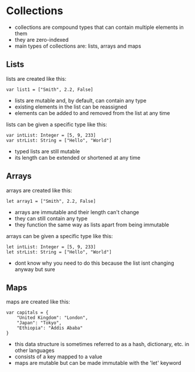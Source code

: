 # Collections
- collections are compound types that can contain multiple elements in them
- they are zero-indexed
- main types of collections are: lists, arrays and maps

## Lists
lists are created like this:
```
var list1 = ["Smith", 2.2, False]
```
- lists are mutable and, by default, can contain any type
- existing elements in the list can be reassigned
- elements can be added to and removed from the list at any time

lists can be given a specific type like this:
```
var intList: Integer = [5, 9, 233]
var strList: String = ["Hello", "World"]
```
- typed lists are still mutable
- its length can be extended or shortened at any time
## Arrays
arrays are created like this:
```
let array1 = ["Smith", 2.2, False]
```
- arrays are immutable and their length can't change
- they can still contain any type
- they function the same way as lists apart from being immutable

arrays can be given a specific type like this:
```
let intList: Integer = [5, 9, 233]
let strList: String = ["Hello", "World"]
```
- dont know why you need to do this because the list isnt changing anyway but sure
## Maps
maps are created like this:
```
var capitals = {
    "United Kingdom": "London",
    "Japan": "Tokyo",
    "Ethiopia": "Addis Ababa"
}
```
- this data structure is sometimes referred to as a hash, dictionary, etc. in other languages
- consists of a key mapped to a value
- maps are mutable but can be made immutable with the 'let' keyword